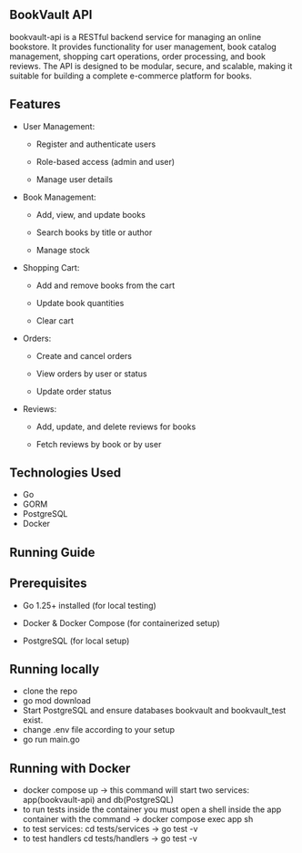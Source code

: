 BookVault API
- 
bookvault-api is a RESTful backend service for managing an online bookstore.
It provides functionality for user management, book catalog management, shopping cart operations, order processing, and book reviews.
The API is designed to be modular, secure, and scalable, making it suitable for building a complete e-commerce platform for books.

Features
- 
* User Management:
  * Register and authenticate users

  * Role-based access (admin and user)

  * Manage user details
* Book Management:

  * Add, view, and update books

  * Search books by title or author

  * Manage stock
* Shopping Cart:

  * Add and remove books from the cart

  * Update book quantities

  * Clear cart
* Orders:

  * Create and cancel orders

  * View orders by user or status

  * Update order status
* Reviews:

  * Add, update, and delete reviews for books

  * Fetch reviews by book or by user
 

Technologies Used
-
* Go
* GORM
* PostgreSQL
* Docker

Running Guide
- 
Prerequisites
- 
* Go 1.25+ installed (for local testing)

* Docker & Docker Compose (for containerized setup)

* PostgreSQL (for local setup)

Running locally
-
* clone the repo
* go mod download
* Start PostgreSQL and ensure databases bookvault and bookvault_test exist.
* change .env file according to your setup
* go run main.go

Running with Docker
-
* docker compose up -> this command will start two services: app(bookvault-api) and db(PostgreSQL)
* to run tests inside the container you must open a shell inside the app container with the command -> docker compose exec app sh
* to test services: cd tests/services -> go test -v
* to test handlers cd tests/handlers -> go test -v
